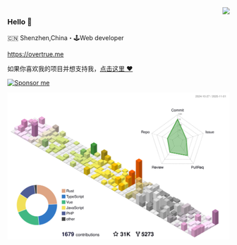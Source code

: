 <img align="right" src="https://github-readme-stats.vercel.app/api?username=overtrue&show_icons=true&icon_color=805AD5&text_color=718096&bg_color=ffffff&hide_title=true" />

### Hello 👋

🇨🇳 Shenzhen,China・🕹Web developer

https://overtrue.me

如果你喜欢我的项目并想支持我，[点击这里 :heart:](https://github.com/sponsors/overtrue)

<!-- ![](https://gitwar.herokuapp.com/badge?username=overtrue&style=for-the-badge) -->


[![Sponsor me](https://github.com/overtrue/overtrue/blob/master/sponsor-me-button-s.svg?raw=true)](https://github.com/sponsors/overtrue)


![](https://raw.githubusercontent.com/overtrue/overtrue/master/profile-3d-contrib/profile-south-season-animate.svg)
